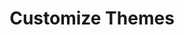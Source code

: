 ---
sidebar_position: 3
title: "Customize Themes"
sidebar_label: "Customize Themes"
description: "Personalize desktop themes in Alpine Linux environments - install themes, customize appearance, configure icons and cursors, and manage visual styling."
keywords:
  - "alpine desktop themes"
  - "theme customization"
  - "desktop appearance"
  - "visual styling"
  - "icon themes"
tags:
  - alpine
  - desktop-themes
  - customization
  - appearance
  - styling
slug: /linux/alpine/configuration/desktop-environment/customize-themes
---